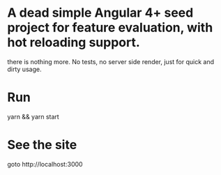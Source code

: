 # A dead simple Angular 4+ seed project for feature evaluation, with hot reloading support.

there is nothing more. No tests, no server side render, just for quick and dirty usage.

# Run

yarn && yarn start

# See the site

goto http://localhost:3000